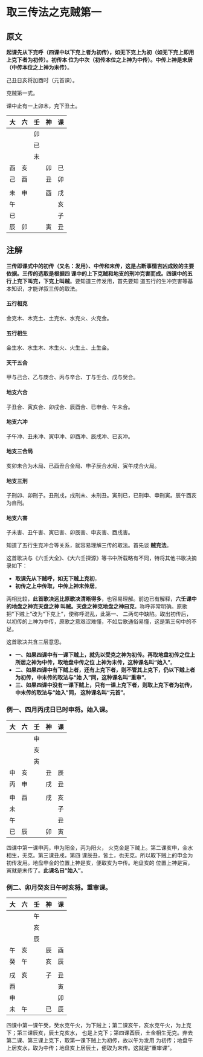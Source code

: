 取三传法之克贼第一
===================================================================================
## 原文
**起课先从下克呼（四课中以下克上者为初传），如无下克上为初（如无下克上即用上克下者为初传）。初传本
位为中次（初传本位之上神为中传）。中传上神是末居（中传本位之上神为末传）**。

己丑日亥将加酉时（元首课）。

克贼第一式。

课中止有一上卯木，克下丑土。

|  大  |  六  |  壬  |  神  | 课 |
| -- | -- | -- | -- | -- |
|  |  | 卯 |  |  |
|  |  | 已 |  |  |
|  |  | 未 |  |  |
| 酉 | 亥 |  | 卯 | 已 |
| 己 | 酉 |  | 丑 | 卯 |
|  |  |  |  |  |
| 未 | 申 |  | 酉 | 戌 |
| 午 |  |  |  | 亥 |
| 已 |  |  |  | 子 |
| 辰 | 卯 |  | 寅 | 丑 |

## 注解
**三传即课式中的初传（又名：发用）、中传和末传，这是占断事情吉凶成败的主要依据。三传的选取是根据四
课中的上下克贼和地支的刑冲克害而成。四课中的五行上克下叫克，下克上叫贼**。要知道三传发用，首先要知
道五行的生冲克害等基本知识，才能详叙三传的取法。

#### 五行相克
金克木、木克土、土克水、水克火、火克金。

#### 五行相生
金生水、水生木、木生火、火生土、土生金。

#### 天干五合
甲与己合、乙与庚合、丙与辛合、丁与壬合、戊与癸合。

#### 地支六合
子丑合、寅亥合、卯戌合、辰酉合、已申合、午未合。

#### 地支六冲
子午冲、丑未冲、寅申冲、卯酉冲、辰戌冲、已亥冲。

#### 地支三合局
亥卯未合为木局、已酉丑合金局、申子辰合水局、寅午戌合火局。

#### 地支三刑
子刑卯、卯刑子。丑刑戌，戌刑未、未刑丑。寅刑已，已刑申、申刑寅。辰午酉亥为自刑。

#### 地支六害
子未害、丑午害、寅已害、卯辰害、申亥害、酉戌害。

知道了五行生克冲合等关系，就容易理解三传的取法。首先谈 **贼克法**。

这首歌决与《六壬大全》、《大六壬探源》等书中所载略有不同，特将其他书歌决摘录如下：
+ **取课先从下贼呼，如无下贼上克初**，
+ **初传之上中传取，中传上神末传居**。

两相比较，**此首歌决远比原歌决清晰得多**，也容易理解。前边已有解释，**六壬课中的地盘之神克天盘之神
叫贼。天盘之神克地盘之神曰克**，称呼非常明确。原歌把“下贼上”改为“下克上”，使称呼混乱，此第一、
二两句中缺陷。取出初传后，以初传的上神为中传，原歌之意艰涩难懂，不如后歌通俗易懂，这是第三句中的不
足。

这首歌决共含三层意思。
+  **一、如果四课中有一课下贼上，就先以受克之神为初传。再取地盘初传之位上所居之神为中传，取地盘中传之位
上神为末传，这种课名叫“始入”**。
+ **二、如果四课中有下贼上者，还有上克下者，则不管其上克下，仍以下贼上者为初传，中末传的取法与“始
入”同，这种课名叫“重审”**。
+ **三、如果四课中没有一课下贼上，只有一课上克下者，则取上克下者为初传，中末传的取法与“始入”同，
这种课名叫“元首”**。

### 例一、四月丙戌日已时申将。始入课。
|  大  |  六  |  壬  |  神  | 课 |
| -- | -- | -- | -- | -- |
|  |  | 申 |  |  |
|  |  | 亥 |  |  |
|  |  | 寅 |  |  |
| 申 | 亥 |  | 丑 | 辰 |
| 丙 | 申 |  | 戌 | 丑 |
|  |  |  |  |  |
| 申 | 酉 |  | 戌 | 亥 |
| 未 |  |  |  | 子 |
| 午 |  |  |  | 丑 |
| 已 | 辰 |  | 卯 | 寅 |

四课中第一课申丙，申为阳金，丙为阳火， 火克金是下贼上。第二课亥申，金水相生，无克。第三课丑戌，第四
课辰丑，皆土，也无克。所以取下贼上的申金为初传发用。地盘申金的位置上神是亥，便取亥为中传。地盘亥的
位置上神是寅，寅就是末传了。**此课名曰“始入”**。

### 例二、卯月癸亥日午时亥将。重审课。
|  大  |  六  |  壬  |  神  | 课 |
| -- | -- | -- | -- | -- |
|  |  | 午 |  |  |
|  |  | 亥 |  |  |
|  |  | 辰 |  |  |
| 午 | 亥 |  | 辰 | 酉 |
| 癸 | 午 |  | 亥 | 辰 |
|  |  |  |  |  |
| 戌 | 亥 |  | 子 | 丑 |
| 酉 |  |  |  | 寅 |
| 申 |  |  |  | 卯 |
| 未 | 午 |  | 已 | 辰 |

四课中第一课午癸，癸水克午火，为下贼上；第二课亥午，亥水克午火，为上克下；第三课辰亥，辰土克亥水，
也是上克下；第四课酉辰，土金相生无克。弃去第二课、第三课上克下，取第一课下贼上为初传，故以午为发用
为初传；地盘午上居亥水，取为中传；地盘亥上居辰土，便取为末传。这就是“重审课”。






